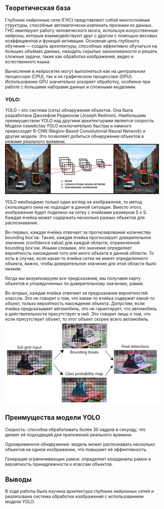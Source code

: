
## Теоретическая база

Глубокие нейронные сети (ГНС) представляют собой многослойные структуры, способные автоматически извлекать признаки из данных. ГНС имитируют работу человеческого мозга, используя искусственные нейроны, которые взаимодействуют друг с другом с помощью весовых коэффициентов и функций активации. Основная цель глубокого обучения — создать архитектуры, способные эффективно обучаться на больших объёмах данных, находить скрытые закономерности и решать сложные задачи, такие как обработка изображений, видео и естественного языка.

Вычисления в нейросетях могут выполняться как на центральном процессоре (CPU), так и на графическом процессоре (GPU). Использование GPU значительно ускоряет обработку, особенно при работе с большими наборами данных и сложными моделями.

### YOLO:

YOLO – это система (сеть) обнаружения объектов. Она была разработана Джозефом Редмоном (Joseph Redmon). Наибольшим преимуществом YOLO над другими архитектурами является скорость. Модели семейства YOLO исключительно быстры и намного превосходят R-CNN (Region-Based Convolutional Neural Network) и другие модели. Это позволяет добиться обнаружения объектов в режиме реального времени.
 ![Исходное изображение](1.jpg)

YOLO необходимо только один взгляд на изображение, то метод скользящего окна не подходит в данной ситуации. Вместо этого, изображение будет поделено на сетку с ячейками размером S x S. Каждая ячейка может содержать несколько разных объектов для распознавания.

Во-первых, каждая ячейка отвечает за прогнозирование количества bounding box’ов. Также, каждая ячейка прогнозирует доверительное значение (confidence value) для каждой области, ограниченной bounding box’ом. Иными словами, это значение определяет вероятность нахождения того или иного объекта в данной области. То есть в случае, если какая-то ячейка сетки не имеет определенного объекта, важно, чтобы доверительное значение для этой области было низким.

Когда мы визуализируем все предсказания, мы получаем карту объектов и упорядоченных по доверительному значению, рамки.

Во-вторых, каждая ячейка отвечает за предсказание вероятностей классов. Это не говорит о том, что какая-то ячейка содержит какой-то объект, только вероятность нахождения объекта. Допустим, если ячейка предсказывает автомобиль, это не гарантирует, что автомобиль в действительности присутствует в ней. Это говорит лишь  о том, что если присутствует объект, то этот объект скорее всего автомобиль.
 ![Исходное изображение](2.png)

## Преимущества модели YOLO
Скорость: способна обрабатывать более 30 кадров в секунду, что делает её подходящей для приложений реального времени.

Одновременное обнаружение: модель может распознавать несколько объектов на одном изображении, что повышает её эффективность.

Генерация ограничивающих рамок: определяет координаты рамок и вероятность принадлежности к классам объектов.

## Выводы

В ходе работы была изучена архитектура глубоких нейронных сетей и реализована система обработки изображений с использованием модели YOLO.
